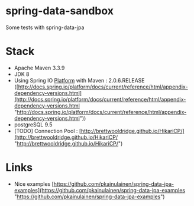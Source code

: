 # spring-data-sandbox

Some tests with spring-data-jpa

# Stack

- Apache Maven 3.3.9
- JDK 8
- Using Spring IO [Platform](http://platform.spring.io/platform/ "Plateform") with Maven : 2.0.6.RELEASE ([http://docs.spring.io/platform/docs/current/reference/html/appendix-dependency-versions.html](http://docs.spring.io/platform/docs/current/reference/html/appendix-dependency-versions.html "http://docs.spring.io/platform/docs/current/reference/html/appendix-dependency-versions.html"))
- postgreSQL 9.5
- [TODO] Connection Pool : [http://brettwooldridge.github.io/HikariCP/](http://brettwooldridge.github.io/HikariCP/ "http://brettwooldridge.github.io/HikariCP/")


# Links

 - Nice examples [https://github.com/pkainulainen/spring-data-jpa-examples](https://github.com/pkainulainen/spring-data-jpa-examples "https://github.com/pkainulainen/spring-data-jpa-examples")



